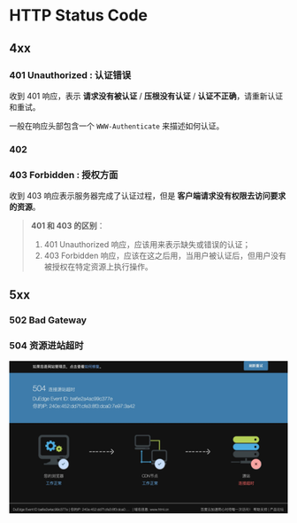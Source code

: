 # HTTP Status Code

## 4xx

### 401 Unauthorized : 认证错误

收到 401 响应，表示 **请求没有被认证** / **压根没有认证** / **认证不正确**，请重新认证和重试。

一般在响应头部包含一个 `WWW-Authenticate` 来描述如何认证。

### 402 

### 403 Forbidden : 授权方面

收到 403 响应表示服务器完成了认证过程，但是 **客户端请求没有权限去访问要求的资源**。

> **401 和 403 的区别**：
> 1. 401 Unauthorized 响应，应该用来表示缺失或错误的认证；
> 2. 403 Forbidden 响应，应该在这之后用，当用户被认证后，但用户没有被授权在特定资源上执行操作。

## 5xx

### 502 Bad Gateway

### 504 资源进站超时

![](assets/Images/504%20报错.jpg)